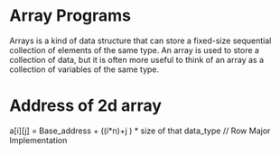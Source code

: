 # Array Programs

Arrays is a kind of data structure that can store a fixed-size sequential collection of elements of the same type.
An array is used to store a collection of data, but it is often more useful to think of an array as a collection of variables of the same type.

# Address of 2d array
a[i][j] = Base_address + ((i*n)+j ) * size of that data_type        // Row Major Implementation
